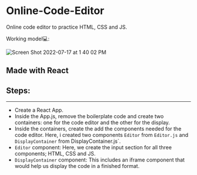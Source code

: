# Online-Code-Editor
Online code editor to practice HTML, CSS and JS.

Working model💻:

![Screen Shot 2022-07-17 at 1 40 02 PM](https://user-images.githubusercontent.com/105119755/179417994-711500a7-fd87-4364-9353-c7bc479ce0e8.png)

## Made with React

## Steps:
-----
- Create a React App.
- Inside the App.js, remove the boilerplate code and create two containers: one for the code editor and the other for the display.
- Inside the containers, create the add the components needed for the code editor. Here, i created two components `Editor` from `Editor.js` and `DisplayContainer` from DisplayContainer.js`.
- `Editor` component: Here, we create the input section for all three components; HTML, CSS and JS. 
- `DisplayContainer` component: This includes an iframe component that would help us display the code in a finished format.
